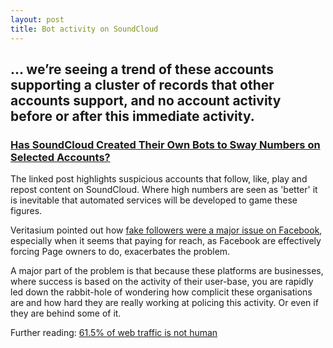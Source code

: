 ```yaml
---
layout: post
title: Bot activity on SoundCloud
---
```


## ... we’re seeing a trend of these accounts supporting a cluster of records that other accounts support, and no account activity before or after this immediate activity.

### [Has SoundCloud Created Their Own Bots to Sway Numbers on Selected Accounts?](http://doandroidsdance.com/features/soundcloud-bots-sway-numbers/)

The linked post highlights suspicious accounts that follow, like, play and repost content on SoundCloud. Where high numbers are seen as 'better' it is inevitable that automated services will be developed to game these figures.

Veritasium pointed out how [fake followers were a major issue on Facebook](http://youtu.be/oVfHeWTKjag), especially when it seems that paying for reach, as Facebook are effectively forcing Page owners to do, exacerbates the problem.

A major part of the problem is that because these platforms are businesses, where success is based on the activity of their user-base, you are rapidly led down the rabbit-hole of wondering how complicit these organisations are and how hard they are really working at policing this activity. Or even if they are behind some of it.

Further reading: [61.5% of web traffic is not human](http://www.theatlantic.com/technology/archive/2013/12/welcome-to-the-internet-of-thingies-615-of-web-traffic-is-not-human/282309/)